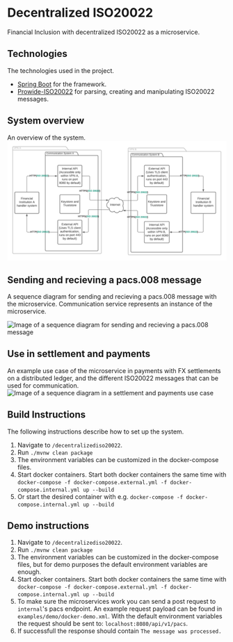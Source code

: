 # Decentralized ISO20022
Financial Inclusion with decentralized ISO20022 as a microservice.

## Technologies
The technologies used in the project. 
- [Spring Boot](https://github.com/spring-projects/spring-boot) for the framework.
- [Prowide-ISO20022](https://github.com/prowide/prowide-iso20022) for parsing, creating and manipulating ISO20022 messages.

## System overview
An overview of the system.
![Image of the system overview](images/system-overview.png)

## Sending and recieving a pacs.008 message
A sequence diagram for sending and recieving a pacs.008 message with the microservice. Communication service represents an instance of the microservice.

![Image of a sequence diagram for sending and recieving a pacs.008 message](images/sequence-diagram-01.png)

## Use in settlement and payments
An example use case of the microservice in payments with FX settlements on a distributed ledger, and the different ISO20022 messages that can be used for communication.
![Image of a sequence diagram in a settlement and payments use case](images/sequence-diagram-02.png)

## Build Instructions
The following instructions describe how to set up the system.
   1. Navigate to `/decentralizediso20022`.
   2. Run `./mvnw clean package`
   3. The environment variables can be customized in the docker-compose files.
   4. Start docker containers. Start both docker containers the same time with `docker-compose -f docker-compose.external.yml -f docker-compose.internal.yml up --build`
   5. Or start the desired container with e.g. `docker-compose -f docker-compose.internal.yml up --build`
## Demo instructions
   1. Navigate to `/decentralizediso20022`.
   2. Run `./mvnw clean package`
   3. The environment variables can be customized in the docker-compose files, but for demo purposes the default environment variables are enough.
   4. Start docker containers. Start both docker containers the same time with `docker-compose -f docker-compose.external.yml -f docker-compose.internal.yml up --build` 
   5. To make sure the microservices work you can send a post request to `internal`'s pacs endpoint. An example request payload can be found in `examples/demo/docker-demo.xml`. With the default environment variables the request should be sent to: `localhost:8080/api/v1/pacs`.
   6. If successfull the response should contain `The message was processed.`